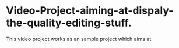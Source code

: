 # Video-Project-aiming-at-dispaly-the-quality-editing-stuff.
This video project works as an sample project which aims at
